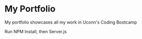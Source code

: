# My Portfolio

My portfolio showcases all my work in Uconn's Coding Bootcamp


Run NPM Install, then Server.js
